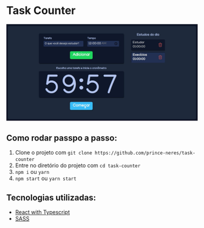 # Task Counter

<div align="center">
  <img src="./src/assets/previews/task-counter.jpg">
</div>

## Como rodar passpo a passo:

1. Clone o projeto com `git clone https://github.com/prince-neres/task-counter`
2. Entre no diretório do projeto com `cd task-counter`
3. `npm i` ou `yarn`
4. `npm start` ou `yarn start`

## Tecnologias utilizadas:

- [React with Typescript](https://react-typescript-cheatsheet.netlify.app/)
- [SASS](https://sass-lang.com/)

